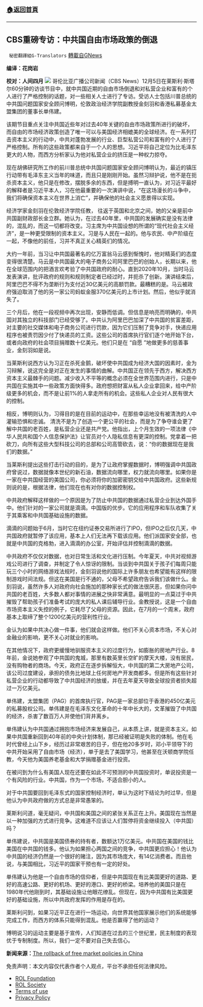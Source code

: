 ###  [:house:返回首頁](https://github.com/ourhimalayas/txt)
---


## CBS重磅专访：中共国自由市场政策的倒退
` 秘密翻譯組G-Translators` [轉載自GNews](https://gnews.org/zh-hans/1725878/)

**编译：花岗岩**

**校对：人间四月**
![](https://assets.gnews.org/wp-content/uploads/2021/12/Screenshot-2021-12-06-212246.jpg)
哥伦比亚广播公司新闻（CBS News）12月5日在莱斯利·斯塔尔60分钟的访谈节目中，就中共国近期的自由市场倒退和对私营企业和富有的个人进行了严格控制的话题，对一些相关人士进行了专访。受访人士包括川普总统的中共国问题国家安全顾问博明，伦敦政治经济学院副教授金刻羽和香港私募基金太盟集团的董事长单伟建。

该期节目重点关注中共国近些年对过去40年关键的自由市场政策所进行的破坏，而自由的市场经济政策创造了唯一可以与美国经济相媲美的全球经济。在一系列打击资本主义的行动中，中共对蓬勃发展的行业、巨型私营公司和富有的个人进行了严格控制。所有的这些政策都来自于一个人的思想。习近平将自己定位为比毛泽东更大的人物，而西方分析家认为他对私营企业的挤压是一种权力掠夺。

现在胡佛研究所工作的前川普总统中共国问题国家安全顾问博明认为，最近的镇压行动带有毛泽东主义当年的味道，而且只是刚刚开始。虽然习辩护说，他不是在扼杀资本主义，他只是在修改，摆脱多余的东西，但是搏明一直认为，对习近平最好的解释者是习近平本人，习在他最重要的一次演讲中说，“在这场漫长的斗争中，我们将确保资本主义在世界上消亡”，并确保他的社会主义愿景得以实现。

经济学家金刻羽在伦敦经济学院任教， 往返于英国和北京之间，她的父亲是前中共国副财政部长金立群。她认为，在过去40年里，中共国的发展确实是没有法律的，混乱的，而这一切都将改变。习主席为中共国设想的所谓的“现代社会主义经济”，是一种更受限制的资本主义。习是与人民在一起的。他与农民、中产阶级在一起，不像他的前任，习并不真正关心精英们的情况。

大约一年前，当习让中共国最著名的亿万富翁马云感到惭愧时，他对精英们的态度变得很清楚。马云是中共国最大的电子商务公司阿里巴巴的创始人，长期以来，他在全球范围内的把酒言欢考验了中共国政府的耐心。直到2020年10月，当时马云发表演讲，批评政府的规则和规则制定者已经过时，并扼杀了创新。演讲结束后，阿里巴巴不得不为垄断行为支付近30亿美元的高额罚款。最糟糕的是。马云被政府强迫取消了他的另一家公司蚂蚁金服370亿美元的上市计划。然后，他似乎就消失了。

三个月后，他在一段视频中再次出现，安静而低调。但信息是响亮而明确的，中共国对其独立的科技部门已经受够了。中共认为阿里巴巴加深了中共国的贫富差距，对主要的社交媒体和电子商务公司进行罚款，因为它们压制了竞争对手，快递应用程序也被责罚因少付了快递员的工资。这些公司的首席执行官们逐个地开始下台，或者向政府的社会项目捐赠数十亿美元。他们只是在 “自愿 ”地做更多的慈善事业，金刻羽如是说。

当莱斯利说西方认为习正在杀死金鹅，破坏使中共国成为经济大国的因素时，金为习辩解，说这完全是对正在发生的事情的曲解。中共国正在领先于西方，解决西方资本主义最棘手的问题。减少收入不平等的概念必须在全世界范围内进行，只是中共国在实施其中一些政策方面快得多。政府想把财富从私人企业拿回来，给中产阶级更多的机会，而不是让前1%的人拿走所有的机会。这些私人企业对人民有很大的控制。

相反，博明则认为，习得目的是在目前的运动中，在那些幸运地没有被清洗的人中灌输恐惧和忠诚。 清洗不是为了创造一个更公平的社会，而是为了争夺谁会更了解中共国的老百姓，是私营企业还是共产党。他指出，上个月生效的一项法律《中华人民共和国个人信息保护法》让官员对个人隐私信息有更深的控制。党拿着一把砍刀，向所有这些大型科技公司的总部和公司高管砍去，说：“你的数据现在是我们的数据。”

当莱斯利提出这些打击行动的目的，是为了让政府掌握数据时，博明强调中共国政府曾说过，数据就像本世纪的新石油，数据流向哪里，权力就流向哪里。如果你是一家在中共国经营的美国公司，你必须将你的加密密钥交给中共国政府。这些新规则说的是，根据法律，他们现在也有对你的数据控制权。

中共政府解释这样做的一个原因是为了防止中共国的数据通过私营企业到达外国手中。他们针对的一家公司就是滴滴。中国版的优步。它的应用程序和车队收集了关于其乘客和中共国基础设施的数据。

滴滴的问题始于6月，当时它在纽约证券交易所进行了IPO，但IPO之后仅几天，中共国政府就暂停了该应用，基本上人们无法再下载该应用。他们派国家安全部，也就是中共国的克格勃，进入滴滴的办公室，开始评估并控制滴滴的数据。

中共政府不仅仅对数据，也对日常生活和文化进行压制。今年夏天，中共对视频游戏公司进行了调查，并制定了令人惊讶的限制。当谈到中共国关于孩子们每周只能玩三个小时的网络游戏法规时，金刻羽说他的国际上许多朋友也希望能有这样的限制游戏时间法规。但这在美国是行不通的，父母不希望政府告诉我们该做什么。金刻羽说，虽然许多人对政府向社会施加的那种家长式的做法很厌恶，但如果你问中共国的老百姓，大多数人都对事情的进展之快非常满意。最明显的一点莫过于中共摧毁了帮助孩子们准备考试的庞大的私人课后辅导行业。金教授说，这是一个自由市场资本主义失控的例子，它耗尽了父母的资源。因此，在7月的一个周末，政府基本上取缔了整个1200亿美元的营利性行业。

金认为如果中共决心做一件事，他们就会这样做。他们不关心资本市场，不关心对金融业的影响，更不关心对就业的影响。

在其他情况下，政府更缓慢地驯服资本主义的过度行为，如膨胀的房地产行业。8年前，金说她参观了中共国的鬼城，那里有数英里长空旷的摩天大楼，没有居民，没有购物者的商场。今天，政府正在逐步拆解恒大，中共国的第二大房地产公司，该公司过度建设，承担的债务比地球上任何房地产开发商都多。但是所有这些针对私营企业的行动都导致了中共国经济的放缓，并在去年夏天导致全球投资者损失超过一万亿美元。

单伟建，太盟集团（PAG）的首席执行官，PAG是一家总部位于香港的450亿美元的私募股权公司。单伟建是在毛泽东文化革命的十年中长大的，文革摧毁了中共国的经济，杀害了数百万人并使他们背井离乡。

单伟建认为中共国通过拥抱市场经济来发展自己，从本质上讲，就是资本主义。如果中共国重新回到40年前的中央计划体制，那已经被证明是失败的体制。他在毛时代曾经上山下乡，经历过非常艰苦的日子，但在他20多岁时，邓小平领导下的中共开始采用了自由市场（经济），单于是去了美国学习，他甚至在沃顿商学院任教，今天他为美国养老基金和大学捐赠基金进行投资。

在被问到为什么有美国人现在还要在如此不可预测的中共国投资时，单说投资是一个有风险的行业。中共国，作为一个市场，不适合胆小的人。

对于中共国要回到毛泽东式的国家控制经济时，单认为这时下结论为时过早，但是他认为中共政府做的方式总是非常愚笨的。

莱斯利问道，毫无疑问，中共国和美国之间的紧张关系正在上升。美国现在当然是以一种加强的方式进行竞争。这难道不应该让人们暂停将资金继续投入（中共国）吗？

单伟建说，中共国是美国债券的持有者，数额达1万亿美元。中共国在美国的钱比美国在中共国的钱多。他认为如果担心两国之间的竞争，中共国更应担心！他认为中共国的经济仍然是一个很好的赌注，因为其市场庞大，有14亿消费者。而且他说，与美国相比，习近平的国家干预也有一定的好处。

单伟建认为他是一个自由市场的信仰者，但是中共国现在有比美国更好的道路、更好的高速公路、更好的机场、更好的港口、更好的桥梁。培养他的美国只是在1980年代他刚到时，其基础设施让他眼花缭乱。但现在，因为中共国有比美国更好的基础设施，所以中共政府发挥的作用是存在的。

莱斯利问到，如果习近平正在进行一场运动，向世界其他国家展示他们的系统能够完成工作，而西方的体系只能得到混乱。他是否赢得了他的运动？

博明说习的运动主要是基于宣传，人们知道在过去的三个世纪里，民主制度的表现优于专制制度。所以，我们一定不要对自己失去信心。

**新闻来源：**[The rollback of free market policies in China](https://www.cbsnews.com/news/xi-jinping-china-capitalism-60-minutes-2021-12-05/)



 

免责声明：本文内容仅代表作者个人观点，平台不承担任何法律风险。

- [ROL Foundation](https://rolfoundation.org/)
- [ROL Society](https://rolsociety.org/)
- [Terms of use](https://gnews.org/terms-of-use-3/)
- [Privacy Policy](https://gnews.org/privacy-policy/)
